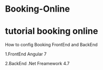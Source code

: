 # Booking-Online
# tutorial booking online

How to config Booking FrontEnd and BackEnd

1.FrontEnd Angular 7


2.BackEnd .Net Freamework 4.7
